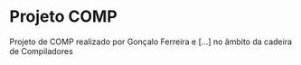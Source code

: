 # Projeto COMP
Projeto de COMP realizado por Gonçalo Ferreira e [...] no âmbito da cadeira de Compiladores


